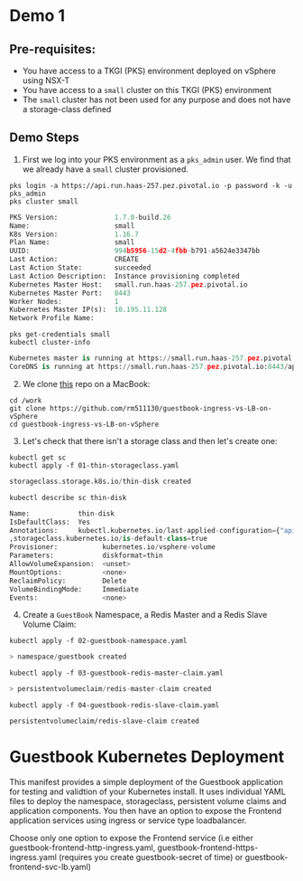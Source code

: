 # Demo 1

## Pre-requisites:

- You have access to a TKGI (PKS) environment deployed on vSphere using NSX-T
- You have access to a `small` cluster on this TKGI (PKS) environment
- The `small` cluster has not been used for any purpose and does not have a storage-class defined

## Demo Steps

1. First we log into your PKS environment as a `pks_admin` user. We find that we already have a `small` cluster provisioned.

```
pks login -a https://api.run.haas-257.pez.pivotal.io -p password -k -u pks_admin
pks cluster small
```
```python
PKS Version:              1.7.0-build.26
Name:                     small
K8s Version:              1.16.7
Plan Name:                small
UUID:                     994b5956-15d2-4fbb-b791-a5624e3347bb
Last Action:              CREATE
Last Action State:        succeeded
Last Action Description:  Instance provisioning completed
Kubernetes Master Host:   small.run.haas-257.pez.pivotal.io
Kubernetes Master Port:   8443
Worker Nodes:             1
Kubernetes Master IP(s):  10.195.11.128
Network Profile Name:
```
```
pks get-credentials small
kubectl cluster-info
```
```python
Kubernetes master is running at https://small.run.haas-257.pez.pivotal.io:8443
CoreDNS is running at https://small.run.haas-257.pez.pivotal.io:8443/api/v1/namespaces/kube-system/services/kube-dns:dns/proxy
```

2. We clone [this](https://github.com/rm511130/guestbook-ingress-vs-LB-on-vSphere) repo on a MacBook:

```
cd /work
git clone https://github.com/rm511130/guestbook-ingress-vs-LB-on-vSphere
cd guestbook-ingress-vs-LB-on-vSphere
```

3. Let's check that there isn't a storage class and then let's create one:

```
kubectl get sc
kubectl apply -f 01-thin-storageclass.yaml
```
```python
storageclass.storage.k8s.io/thin-disk created
```
```
kubectl describe sc thin-disk
```
```python
Name:            thin-disk
IsDefaultClass:  Yes
Annotations:     kubectl.kubernetes.io/last-applied-configuration={"apiVersion":"storage.k8s.io/v1","kind":"StorageClass","metadata":{"annotations":{"storageclass.kubernetes.io/is-default-class":"true"},"name":"thin-disk"},"parameters":{"diskformat":"thin"},"provisioner":"kubernetes.io/vsphere-volume"}
,storageclass.kubernetes.io/is-default-class=true
Provisioner:           kubernetes.io/vsphere-volume
Parameters:            diskformat=thin
AllowVolumeExpansion:  <unset>
MountOptions:          <none>
ReclaimPolicy:         Delete
VolumeBindingMode:     Immediate
Events:                <none>
```

4. Create a `GuestBook` Namespace, a Redis Master and a Redis Slave Volume Claim:

```
kubectl apply -f 02-guestbook-namespace.yaml
```
```python
> namespace/guestbook created
```
```
kubectl apply -f 03-guestbook-redis-master-claim.yaml
```
```python
> persistentvolumeclaim/redis-master-claim created
```
```
kubectl apply -f 04-guestbook-redis-slave-claim.yaml
```
`persistentvolumeclaim/redis-slave-claim created`



# Guestbook Kubernetes Deployment

This manifest provides a simple deployment of the Guestbook application for testing and validtion of your Kubernetes install.  It uses individual YAML files to deploy the namespace, storageclass, persistent volume claims and application components.  You then have an option to expose the Frontend application services using ingress or service type loadbalancer.  

Choose only one option to expose the Frontend service (i.e either guestbook-frontend-http-ingress.yaml, guestbook-frontend-https-ingress.yaml (requires you create guestbook-secret of time) or guestbook-frontend-svc-lb.yaml)
